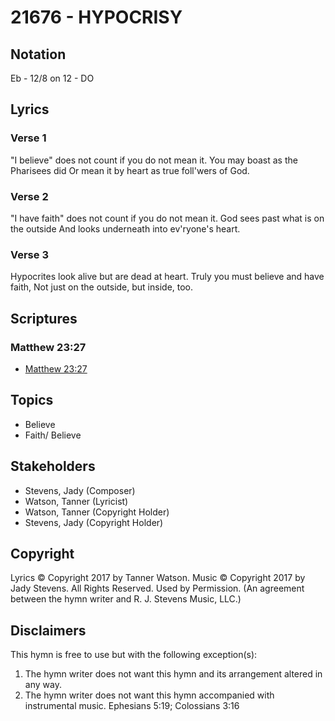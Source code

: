# 21676 - HYPOCRISY

## Notation

Eb - 12/8 on 12 - DO

## Lyrics

### Verse 1

"I believe" does not count if you do not mean it. You may boast as the Pharisees did Or mean it by heart as true foll'wers of God.









### Verse 2

"I have faith" does not count if you do not mean it. God sees past what is on the outside And looks underneath into ev'ryone's heart.

### Verse 3

Hypocrites look alive but are dead at heart. Truly you must believe and have faith, Not just on the outside, but inside, too.


## Scriptures

### Matthew 23:27

- [Matthew 23:27](https://www.biblegateway.com/passage/?search=Matthew%2023%3A27)


## Topics

- Believe
- Faith/ Believe

## Stakeholders

- Stevens, Jady (Composer)
- Watson, Tanner (Lyricist)
- Watson, Tanner (Copyright Holder)
- Stevens, Jady (Copyright Holder)

## Copyright

Lyrics © Copyright 2017 by Tanner Watson. Music © Copyright 2017 by Jady Stevens. All Rights Reserved. Used by Permission.
(An agreement between the hymn writer and R. J. Stevens Music, LLC.)

## Disclaimers

This hymn is free to use but with the following exception(s):
1. The hymn writer does not want this hymn and its arrangement altered in any way.
2. The hymn writer does not want this hymn accompanied with instrumental music.
Ephesians 5:19; Colossians 3:16

